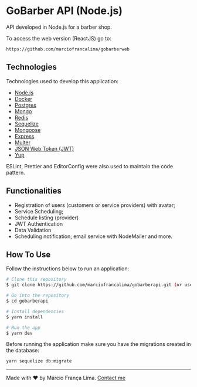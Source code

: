 # GoBarber API (Node.js)

API developed in Node.js for a barber shop.

To access the web version (ReactJS) go to:
```
https://github.com/marciofrancalima/gobarberweb
```

## Technologies

Technologies used to develop this application:

-  [Node.js](https://nodejs.org/en/)
-  [Docker](https://www.docker.com/)
-  [Postgres](https://www.postgresql.org/)
-  [Mongo](https://www.mongodb.com/)
-  [Redis](https://redis.io/)
-  [Sequelize](http://docs.sequelizejs.com/)
-  [Mongoose](https://mongoosejs.com/)
-  [Express](https://github.com/expressjs/express)
-  [Multer](https://github.com/expressjs/multer)
- [JSON Web Token (JWT)](https://jwt.io/)
- [Yup](https://github.com/jquense/yup)

ESLint, Prettier and EditorConfig were also used to maintain the code pattern.

## Functionalities

- Registration of users (customers or service providers) with avatar;
- Service Scheduling;
- Schedule listing (provider)
- JWT Authentication
- Data Validation
- Scheduling notification, email service with NodeMailer and more.

## How To Use

Follow the instructions below to run an application:

```bash
# Clone this repository
$ git clone https://github.com/marciofrancalima/gobarberapi.git (or use ssh)

# Go into the repository
$ cd gobarberapi

# Install dependencies
$ yarn install

# Run the app
$ yarn dev
```

Before running the application make sure you have the migrations created in the database:

```js
yarn sequelize db:migrate
```

---

Made with ♥ by Márcio França Lima. [Contact me](https://www.linkedin.com/in/m%C3%A1rcio-fran%C3%A7a-lima-916454187/)
